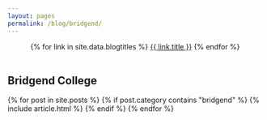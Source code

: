 ```yaml
---
layout: pages
permalink: /blog/bridgend/
---
```


<center>
  {% for link in site.data.blogtitles %}
    <a href="{{ link.url }}" class="btn btn-ghost">{{ link.title }}</a>
  {% endfor %}
</center>

<br/>

<section class="post-list">

  <h2>Bridgend College</h2>
  {% for post in site.posts %}
    {% if post.category contains "bridgend" %}
      {% include article.html %}
    {% endif %}
  {% endfor %}
  
</section>
